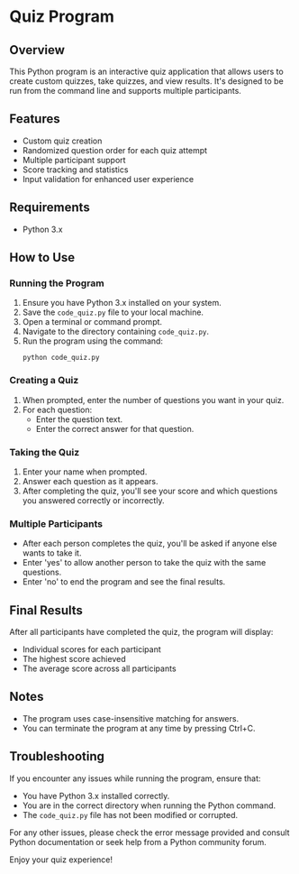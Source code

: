 # Quiz Program

## Overview
This Python program is an interactive quiz application that allows users to create custom quizzes, take quizzes, and view results. It's designed to be run from the command line and supports multiple participants.

## Features
- Custom quiz creation
- Randomized question order for each quiz attempt
- Multiple participant support
- Score tracking and statistics
- Input validation for enhanced user experience

## Requirements
- Python 3.x

## How to Use

### Running the Program
1. Ensure you have Python 3.x installed on your system.
2. Save the `code_quiz.py` file to your local machine.
3. Open a terminal or command prompt.
4. Navigate to the directory containing `code_quiz.py`.
5. Run the program using the command:
   ```
   python code_quiz.py
   ```

### Creating a Quiz
1. When prompted, enter the number of questions you want in your quiz.
2. For each question:
   - Enter the question text.
   - Enter the correct answer for that question.

### Taking the Quiz
1. Enter your name when prompted.
2. Answer each question as it appears.
3. After completing the quiz, you'll see your score and which questions you answered correctly or incorrectly.

### Multiple Participants
- After each person completes the quiz, you'll be asked if anyone else wants to take it.
- Enter 'yes' to allow another person to take the quiz with the same questions.
- Enter 'no' to end the program and see the final results.

## Final Results
After all participants have completed the quiz, the program will display:
- Individual scores for each participant
- The highest score achieved
- The average score across all participants

## Notes
- The program uses case-insensitive matching for answers.
- You can terminate the program at any time by pressing Ctrl+C.

## Troubleshooting
If you encounter any issues while running the program, ensure that:
- You have Python 3.x installed correctly.
- You are in the correct directory when running the Python command.
- The `code_quiz.py` file has not been modified or corrupted.

For any other issues, please check the error message provided and consult Python documentation or seek help from a Python community forum.

Enjoy your quiz experience!
